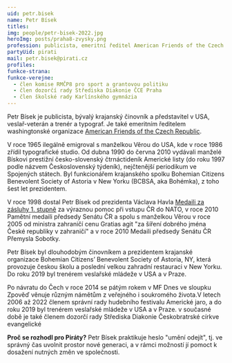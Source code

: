 ```yaml
---
uid: petr.bisek
name: Petr Bísek
titles:
img: people/petr-bisek-2022.jpg
heroImg: posts/praha8-zvysky.png
profession: publicista, emeritní ředitel American Friends of the Czech republic
partyUid: pirati
mail: petr.bisek@pirati.cz
profiles:
funkce-strana:
funkce-verejne:
  - člen komise RMČP8 pro sport a grantovou politiku
  - člen dozorčí rady Střediska Diakonie ČCE Praha
  - člen školské rady Karlínského gymnázia
---
```


Petr Bísek je publicista, bývalý krajanský činovník a představitel v USA, veslař-veterán a trenér a typograf. Je také emeritním ředitelem washingtonské organizace [American Friends of the Czech Republic](https://www.afocr.org/).

V roce 1965 ilegálně emigroval s manželkou Věrou do USA, kde v roce 1986 zřídil typografické studio. Od dubna 1990 do června 2010 vydávali manželé Bískovi prestižní česko-slovenský čtrnáctideník Americké listy (do roku 1997 podle názvem Československý týdeník), nejčtenější periodikum ve Spojených státech. Byl funkcionářem krajanského spolku Bohemian Citizens Benevolent Society of Astoria v New Yorku (BCBSA, aka Bohémka), z toho šest let prezidentem.

V roce 1998 dostal Petr Bísek od prezidenta Václava Havla [Medaili za zásluhy 1. stupně](https://www.hrad.cz/cs/ceska-republika/statni-vyznamenani/medaile-za-zasluhy/seznam-vyznamenanych) za výraznou pomoc při vstupu ČR do NATO, v roce 2010 Pamětní medaili předsedy Senátu ČR a spolu s manželkou Věrou v roce 2005 od ministra zahraničí cenu Gratias agit "za šíření dobrého jména České republiky v zahraničí" a v roce 2010 Medaili předsedy Senátu ČR Přemysla Sobotky. 

Petr Bísek byl dlouhodobým činovníkem a prezidentem krajanské organizace Bohemian Citizens’ Benevolent Society of Astoria, NY, která provozuje českou školu a poslední velkou zahradní restauraci v New Yorku. Do roku 2019 byl trenérem veslařské mládeže v USA a v Praze.

Po návratu do Čech v roce 2014 se pátým rokem v MF Dnes ve sloupku Zpověď věnuje různým námětům z veřejného i soukromého života.V letech 2006 až 2022 členem správní rady hudebního festivalu Americké jaro, a do roku 2019 byl trenérem veslařské mládeže v USA a v Praze. v současné době je také členem dozorčí rady Střediska Diakonie Českobratrské církve evangelické

**Proč se rozhodl pro Piráty?** Petr Bísek praktikuje heslo "umění odejít", tj. ve správný čas uvolnit prostor nové generaci, a v rámci možností jí pomoct k dosažení nutných změn ve společnosti.



